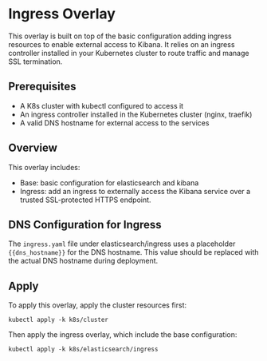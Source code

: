 # Ingress Overlay

This overlay is built on top of the basic configuration adding ingress resources to enable external access to Kibana. It relies on an ingress controller installed in your Kubernetes cluster to route traffic and manage SSL termination.

## Prerequisites

 * A K8s cluster with kubectl configured to access it 
 * An ingress controller installed in the Kubernetes cluster (nginx, traefik)
 * A valid DNS hostname for external access to the services

## Overview

This overlay includes:

 * Base: basic configuration for elasticsearch and kibana
 * Ingress: add an ingress to externally access the Kibana service over a trusted SSL-protected HTTPS endpoint.

## DNS Configuration for Ingress

The `ingress.yaml` file under elasticsearch/ingress uses a placeholder `{{dns_hostname}}` for the DNS hostname. This value should be replaced with the actual DNS hostname during deployment.

## Apply

To apply this overlay, apply the cluster resources first:
```
kubectl apply -k k8s/cluster
```
Then apply the ingress overlay, which include the base configuration:
```
kubectl apply -k k8s/elasticsearch/ingress
```
